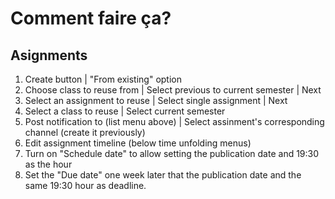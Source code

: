 # Comment faire ça?

## Asignments
1. Create button | "From existing" option
1. Choose class to reuse from | Select previous to current semester | Next
1. Select an assignment to reuse | Select single assignment | Next
1. Select a class to reuse | Select current semester
1. Post notification to (list menu above) | Select assinment's corresponding channel (create it previously)
1. Edit assignment timeline (below time unfolding menus)
1. Turn on "Schedule date" to allow setting the publication date and 19:30 as the hour
1. Set the "Due date" one week later that the publication date and the same 19:30 hour as deadline.
